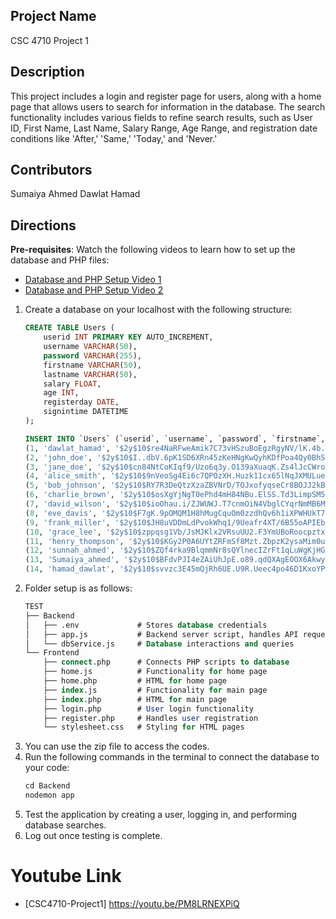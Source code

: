 ## Project Name
CSC 4710 Project 1

## Description
This project includes a login and register page for users, along with a home page that allows users to search for information in the database. The search functionality includes various fields to refine search results, such as User ID, First Name, Last Name, Salary Range, Age Range, and registration date conditions like 'After,' 'Same,' 'Today,' and 'Never.'

## Contributors 
Sumaiya Ahmed
Dawlat Hamad

## Directions
**Pre-requisites**: Watch the following videos to learn how to set up the database and PHP files:
- [Database and PHP Setup Video 1](https://www.youtube.com/watch?v=vrj9AohVhPA&list=LL&index=2)
- [Database and PHP Setup Video 2](https://www.youtube.com/watch?v=rHs0b2MaNpg&list=LL&index=1)

1. Create a database on your localhost with the following structure:
   ```sql
   CREATE TABLE Users (
       userid INT PRIMARY KEY AUTO_INCREMENT,
       username VARCHAR(50),
       password VARCHAR(255),
       firstname VARCHAR(50),
       lastname VARCHAR(50),
       salary FLOAT,
       age INT,
       registerday DATE,
       signintime DATETIME
   );
   ```
   ```sql
   INSERT INTO `Users` (`userid`, `username`, `password`, `firstname`, `lastname`, `salary`, `age`, `registerday`, `signintime`) VALUES
   (1, 'dawlat_hamad', '$2y$10$re4NaRFweAmik7C73vHSzuBoEgzRgyNV/lK.4b.TNN3Swjsx3eUui', 'Dawlat', 'Hamad', 42000, 23, '2024-10-24', '2024-10-29 17:40:28'),
   (2, 'john_doe', '$2y$10$I..dbV.6pK1SD6XRn45zKeHNgKwQyhKDfPoa4Qy0BhS5c0SKd8qzC', 'John', 'Doe', 35000, 35, '2022-05-23', '2024-10-24 22:00:16'),
   (3, 'jane_doe', '$2y$10$cn84NtCoKIqf9/Uzo6q3y.O139aXuaqK.Zs4lJcCWroSRq2lGyuxu', 'Jane', 'Doe', 46500, 47, '2020-11-14', '2024-10-25 13:45:53'),
   (4, 'alice_smith', '$2y$10$9nVeoSg4Ei6c7QPOzXH.Huzk11cx65lNqJXMULuezd3RZiYNybgia', 'Alice', 'Smith', 32000, 21, '2021-03-05', '2024-07-16 10:23:18'),
   (5, 'bob_johnson', '$2y$10$RY7R3DeQtzXzaZBVNrD/TOJxofyqseCr8BOJJ2kBy6Qb02ynR1BpS', 'Bob', 'Johnson', 47000, 37, '2020-09-12', '2024-10-29 17:58:05'),
   (6, 'charlie_brown', '$2y$10$osXgYjNgT0ePhd4mH84NBu.ElSS.Td3LimpSM5RKMkH/ocTX5jBM6', 'Charlie', 'Brown', 72000, 55, '2022-02-20', '2024-05-28 08:14:59'),
   (7, 'david_wilson', '$2y$10$ioOhau.i/ZJWUWJ.T7cnmOiN4VbglCYqrNmMB6MwKdgEg0ygDD7Gm', 'David', 'Wilson', 50000, 29, '2021-08-30', '2024-03-15 19:27:05'),
   (8, 'eve_davis', '$2y$10$F7gK.9pOMQM1H8hMugCquOm0zzdhQv6h1iXPWHUkT7ceEV39N8dWy', 'Eve', 'Davis', 65000, 31, '2020-12-02', '2024-09-22 11:05:44'),
   (9, 'frank_miller', '$2y$10$JH8uVDDmLdPvokWhq1/9Ueafr4XT/6B55oAPIEbgDi7TRhbYR8hie', 'Frank', 'Miller', 55000, 27, '2021-04-18', '2024-10-24 22:23:18'),
   (10, 'grace_lee', '$2y$10$zppqsg1Vb/JsMJKlx2VRsuUU2.F3YmUBoRoocpztxUcucRh1qx3Vi', 'Grace', 'Lee', 64000, 34, '2022-06-14', '2024-08-04 22:12:31'),
   (11, 'henry_thompson', '$2y$10$KGy2P0A6UYtZRFmSf8Mzt.ZbpzK2ysaMim0u7hMYOLDTha.qGSzGe', 'Henry', 'Thompson', 59000, 76, '2021-01-27', '2024-10-25 13:30:34'),
   (12, 'sunnah_ahmed', '$2y$10$ZQf4rka9BlqmmNr8sQYlnecIZrFt1qLuWgKjHGxHVH82JSTEc7n6m', 'Sunnah', 'Ahmed', 32000, 19, '2024-10-25', '2024-10-25 13:23:11'),
   (13, 'Sumaiya_ahmed', '$2y$10$BFdvPJI4eZAiUhJpE.o89.qdQXAgEOOX6AkwySV9c58NfN3ZHghDi', 'Sumaiya', 'Ahmed', 50000, 22, '2024-10-25', '2024-10-25 13:43:01'),
   (14, 'hamad_dawlat', '$2y$10$svvzc3E45mQjRh6UE.U9R.Ueec4po46D1KxoYPq6NQMRb/c4MZn12', 'Dawlat', 'Hamad', 40000, 22, '2024-10-29', '2024-10-29 17:55:19');
   ```
2. Folder setup is as follows:
   ```sql
   TEST
   ├── Backend 
   │   ├── .env             # Stores database credentials
   │   ├── app.js           # Backend server script, handles API requests
   │   └── dbService.js     # Database interactions and queries
   └── Frontend 
       ├── connect.php      # Connects PHP scripts to database
       ├── home.js          # Functionality for home page
       ├── home.php         # HTML for home page
       ├── index.js         # Functionality for main page
       ├── index.php        # HTML for main page
       ├── login.php        # User login functionality
       ├── register.php     # Handles user registration
       └── stylesheet.css   # Styling for HTML pages
   ```
3. You can use the zip file to access the codes.
4. Run the following commands in the terminal to connect the database to your code:
   ```sql
   cd Backend
   nodemon app
   ```
5. Test the application by creating a user, logging in, and performing database searches.
6. Log out once testing is complete.

# Youtube Link
- [CSC4710-Project1] https://youtu.be/PM8LRNEXPiQ
